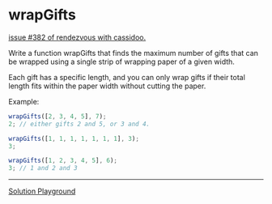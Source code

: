 # wrapGifts

[issue #382 of rendezvous with cassidoo.](https://buttondown.com/cassidoo/archive/most-of-the-trouble-in-the-world-is-caused-by)

Write a function wrapGifts that finds the maximum number of gifts that can
be wrapped using a single strip of wrapping paper of a given width.

Each gift has a specific length, and you can only wrap gifts if their
total length fits within the paper width without cutting the paper.

Example:

```ts
wrapGifts([2, 3, 4, 5], 7);
2; // either gifts 2 and 5, or 3 and 4.

wrapGifts([1, 1, 1, 1, 1, 1, 1], 3);
3;

wrapGifts([1, 2, 3, 4, 5], 6);
3; // 1 and 2 and 3
```

---

[Solution Playground](https://tsplay.dev/w6D3Rm)
